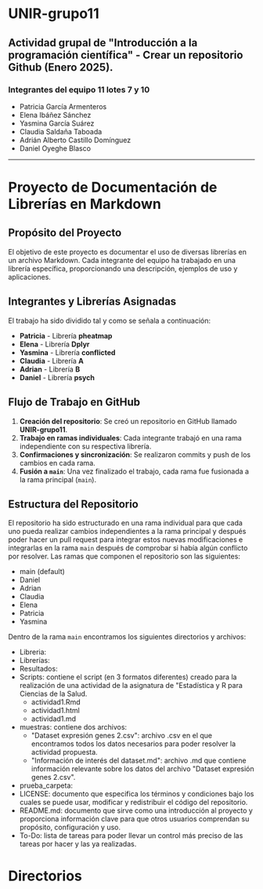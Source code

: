 # UNIR-grupo11

## Actividad grupal de "Introducción a la programación científica" - Crear un repositorio Github (Enero 2025).

### Integrantes del equipo 11 lotes 7 y 10
- Patricia García Armenteros
- Elena Ibáñez Sánchez
- Yasmina García Suárez
- Claudia Saldaña Taboada
- Adrián Alberto Castillo Domínguez
- Daniel Oyeghe Blasco

---

# Proyecto de Documentación de Librerías en Markdown

##  Propósito del Proyecto
El objetivo de este proyecto es documentar el uso de diversas librerías en un archivo Markdown. Cada integrante del equipo ha trabajado en una librería específica, proporcionando una descripción, ejemplos de uso y aplicaciones.

##  Integrantes y Librerías Asignadas
El trabajo ha sido dividido tal y como se señala a continuación:

- **Patricia** - Librería **pheatmap**
- **Elena** - Librería **Dplyr**
- **Yasmina** - Librería **conflicted**
- **Claudia** - Librería **A**
- **Adrian** - Librería **B**
- **Daniel** - Librería **psych**

## Flujo de Trabajo en GitHub
1. **Creación del repositorio**: Se creó un repositorio en GitHub llamado **UNIR-grupo11**.
2. **Trabajo en ramas individuales**: Cada integrante trabajó en una rama independiente con su respectiva librería.
3. **Confirmaciones y sincronización**: Se realizaron commits y push de los cambios en cada rama.
4. **Fusión a `main`**: Una vez finalizado el trabajo, cada rama fue fusionada a la rama principal (`main`).

## Estructura del Repositorio
El repositorio ha sido estructurado en una rama individual para que cada uno pueda realizar cambios independientes a la rama principal y después poder hacer un pull request para integrar estos nuevas modificaciones e integrarlas en la rama `main` después de comprobar si había algún conflicto por resolver. Las ramas que componen el repositorio son las siguientes:

- main (default)
- Daniel
- Adrian
- Claudia
- Elena
- Patricia
- Yasmina

Dentro de la rama `main` encontramos los siguientes directorios y archivos:
- Libreria:
- Librerías:
- Resultados:
- Scripts: contiene el script (en 3 formatos diferentes) creado para la realización de una actividad de la asignatura de "Estadística y R para Ciencias de la Salud.
  - actividad1.Rmd
  - actividad1.html
  - actividad1.md
- muestras: contiene dos archivos:
  - "Dataset expresión genes 2.csv": archivo .csv en el que encontramos todos los datos necesarios para poder resolver la actividad propuesta.
  - "Información de interés del dataset.md": archivo .md que contiene información relevante sobre los datos del archivo "Dataset expresión genes 2.csv".
- prueba_carpeta:
- LICENSE: documento que especifica los términos y condiciones bajo los cuales se puede usar, modificar y redistribuir el código del repositorio.
- README.md: documento que sirve como una introducción al proyecto y proporciona información clave para que otros usuarios comprendan su propósito, configuración y uso.
- To-Do: lista de tareas para poder llevar un control más preciso de las tareas por hacer y las ya realizadas.

# Directorios
